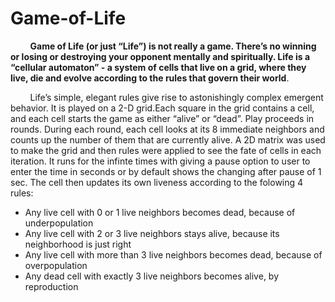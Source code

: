 # Game-of-Life

&nbsp; &nbsp; &nbsp; &nbsp; **Game of Life (or just “Life”) is not really a game. There’s no winning or losing or destroying your opponent mentally and spiritually. Life is a “cellular automaton” - a system of cells that live on a grid, where they live, die and evolve according to the rules that govern their world**.

 &nbsp; &nbsp; &nbsp; &nbsp; Life’s simple, elegant rules give rise to astonishingly complex emergent behavior. It is played on a 2-D grid.Each square in the grid contains a cell, and each cell starts the game as either “alive” or “dead”. Play proceeds in rounds. During each round, each cell looks at its 8 immediate neighbors and counts up the
number of them that are currently alive. A 2D matrix was used to make the grid and then rules were applied to see the fate of cells in each iteration. It runs for the infinte times with giving a pause option to user to enter the time in seconds or by default shows the changing after pause of 1 sec. The cell then updates its own liveness according to the folowing 4 rules:

- Any live cell with 0 or 1 live neighbors becomes dead, because of underpopulation
- Any live cell with 2 or 3 live neighbors stays alive, because its neighborhood is just right
- Any live cell with more than 3 live neighbors becomes dead, because of overpopulation
- Any dead cell with exactly 3 live neighbors becomes alive, by reproduction
